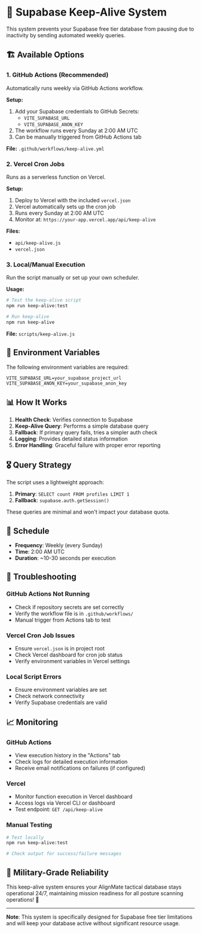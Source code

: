 # 🎯 Supabase Keep-Alive System

This system prevents your Supabase free tier database from pausing due to inactivity by sending automated weekly queries.

## 🏗️ Available Options

### 1. GitHub Actions (Recommended)
Automatically runs weekly via GitHub Actions workflow.

**Setup:**
1. Add your Supabase credentials to GitHub Secrets:
   - `VITE_SUPABASE_URL`
   - `VITE_SUPABASE_ANON_KEY`
2. The workflow runs every Sunday at 2:00 AM UTC
3. Can be manually triggered from GitHub Actions tab

**File:** `.github/workflows/keep-alive.yml`

### 2. Vercel Cron Jobs
Runs as a serverless function on Vercel.

**Setup:**
1. Deploy to Vercel with the included `vercel.json`
2. Vercel automatically sets up the cron job
3. Runs every Sunday at 2:00 AM UTC
4. Monitor at: `https://your-app.vercel.app/api/keep-alive`

**Files:** 
- `api/keep-alive.js`
- `vercel.json`

### 3. Local/Manual Execution
Run the script manually or set up your own scheduler.

**Usage:**
```bash
# Test the keep-alive script
npm run keep-alive:test

# Run keep-alive
npm run keep-alive
```

**File:** `scripts/keep-alive.js`

## 🔧 Environment Variables

The following environment variables are required:

```env
VITE_SUPABASE_URL=your_supabase_project_url
VITE_SUPABASE_ANON_KEY=your_supabase_anon_key
```

## 📊 How It Works

1. **Health Check**: Verifies connection to Supabase
2. **Keep-Alive Query**: Performs a simple database query
3. **Fallback**: If primary query fails, tries a simpler auth check
4. **Logging**: Provides detailed status information
5. **Error Handling**: Graceful failure with proper error reporting

## 🎖️ Query Strategy

The script uses a lightweight approach:

1. **Primary**: `SELECT count FROM profiles LIMIT 1`
2. **Fallback**: `supabase.auth.getSession()`

These queries are minimal and won't impact your database quota.

## 📅 Schedule

- **Frequency**: Weekly (every Sunday)
- **Time**: 2:00 AM UTC
- **Duration**: ~10-30 seconds per execution

## 🚨 Troubleshooting

### GitHub Actions Not Running
- Check if repository secrets are set correctly
- Verify the workflow file is in `.github/workflows/`
- Manual trigger from Actions tab to test

### Vercel Cron Job Issues
- Ensure `vercel.json` is in project root
- Check Vercel dashboard for cron job status
- Verify environment variables in Vercel settings

### Local Script Errors
- Ensure environment variables are set
- Check network connectivity
- Verify Supabase credentials are valid

## 📈 Monitoring

### GitHub Actions
- View execution history in the "Actions" tab
- Check logs for detailed execution information
- Receive email notifications on failures (if configured)

### Vercel
- Monitor function execution in Vercel dashboard
- Access logs via Vercel CLI or dashboard
- Test endpoint: `GET /api/keep-alive`

### Manual Testing
```bash
# Test locally
npm run keep-alive:test

# Check output for success/failure messages
```

## 🎯 Military-Grade Reliability

This keep-alive system ensures your AlignMate tactical database stays operational 24/7, maintaining mission readiness for all posture scanning operations! 🫡

---

**Note**: This system is specifically designed for Supabase free tier limitations and will keep your database active without significant resource usage.